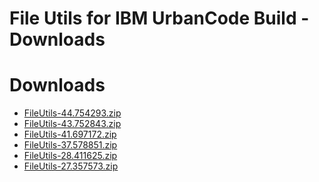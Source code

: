 
File Utils for IBM UrbanCode Build - Downloads
==============================================

# Downloads

- [FileUtils-44.754293.zip](https://raw.githubusercontent.com/UrbanCode/IBM-UCB-PLUGINS/main/files/FileUtils/FileUtils-44.754293.zip)
- [FileUtils-43.752843.zip](https://raw.githubusercontent.com/UrbanCode/IBM-UCB-PLUGINS/main/files/FileUtils/FileUtils-43.752843.zip)
- [FileUtils-41.697172.zip](https://raw.githubusercontent.com/UrbanCode/IBM-UCB-PLUGINS/main/files/FileUtils/FileUtils-41.697172.zip)
- [FileUtils-37.578851.zip](https://raw.githubusercontent.com/UrbanCode/IBM-UCB-PLUGINS/main/files/FileUtils/FileUtils-37.578851.zip)
- [FileUtils-28.411625.zip](https://raw.githubusercontent.com/UrbanCode/IBM-UCB-PLUGINS/main/files/FileUtils/FileUtils-28.411625.zip)
- [FileUtils-27.357573.zip](https://raw.githubusercontent.com/UrbanCode/IBM-UCB-PLUGINS/main/files/FileUtils/FileUtils-27.357573.zip)
